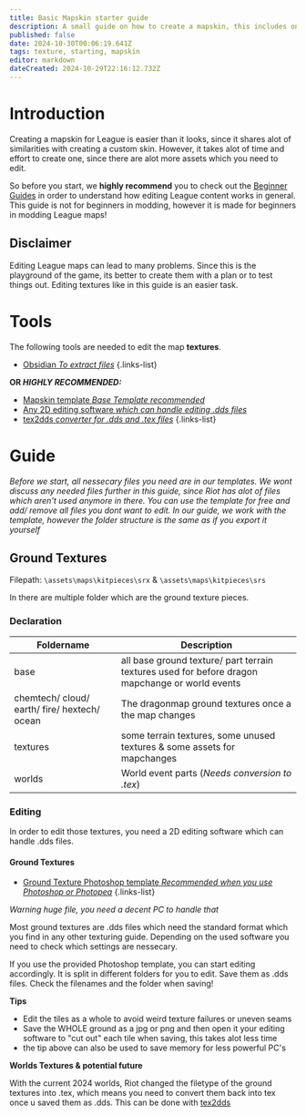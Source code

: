 ```yaml
---
title: Basic Mapskin starter guide
description: A small guide on how to create a mapskin, this includes only textures.
published: false
date: 2024-10-30T00:06:19.641Z
tags: texture, starting, mapskin
editor: markdown
dateCreated: 2024-10-29T22:16:12.732Z
---
```


# Introduction

Creating a mapskin for League is easier than it looks, since it shares alot of similarities with creating a custom skin. However, it takes alot of time and effort to create one, since there are alot more assets which you need to edit.

So before you start, we **highly recommend** you to check out the [Beginner Guides](/core-guides/get-started) in order to understand how editing League content works in general.
This guide is not for beginners in modding, however it is made for beginners in modding League maps!

## Disclaimer

Editing League maps can lead to many problems. Since this is the playground of the game, its better to create them with a plan or to test things out. Editing textures like in this guide is an easier task.


# Tools

The following tools are needed to edit the map **textures**.

- [Obsidian *To extract files*](/core-guides/tools/obsidian) 
{.links-list}

**OR *HIGHLY RECOMMENDED:***
- [Mapskin template *Base Template recommended*](/core-guides/downloadable-assets#templates)
- [Any 2D editing software *which can handle editing .dds files*](/core-guides/tools#texturing)
- [tex2dds *converter for .dds and .tex files*](/core-guides/tools/ritoddstex)
{.links-list}

# Guide

*Before we start, all nessecary files you need are in our templates. We wont discuss any needed files further in this guide, since Riot has alot of files which aren't used anymore in there. You can use the template for free and add/ remove all files you dont want to edit. In our guide, we work with the template, however the folder structure is the same as if you export it yourself*

## Ground Textures

Filepath: `\assets\maps\kitpieces\srx` & `\assets\maps\kitpieces\srs`

In there are multiple folder which are the ground texture pieces. 

### Declaration

| Foldername                                 | Description                                                                                       | 
|--------------------------------------------|---------------------------------------------------------------------------------------------------|
|base				                                 |all base ground texture/ part terrain textures used for before dragon mapchange or world events   |
|chemtech/ cloud/ earth/ fire/ hextech/ ocean|The dragonmap ground textures once a the map changes                                               |
|textures		                                 |some terrain textures, some unused textures & some assets for mapchanges|
|worlds			                                 |World event parts (*Needs conversion to .tex*)                                                                                  |

### Editing

In order to edit those textures, you need a 2D editing software which can handle .dds files. 

#### Ground Textures

- [Ground Texture Photoshop template *Recommended when you use Photoshop or Photopea*](/core-guides/downloadable-assets#mapskin-ground-texture-photoshop-template)
{.links-list}

*Warning huge file, you need a decent PC to handle that*

Most ground textures are .dds files which need the standard format which you find in any other texturing guide. Depending on the used software you need to check which settings are nessecary. 

If you use the provided Photoshop template, you can start editing accordingly. It is split in different folders for you to edit. Save them as .dds files. Check the filenames and the folder when saving! 

**Tips**
- Edit the tiles as a whole to avoid weird texture failures or uneven seams
- Save the WHOLE ground as a jpg or png and then open it your editing software to "cut out" each tile when saving, this takes alot less time
- the tip above can also be used to save memory for less powerful PC's

**Worlds Textures & potential future**

With the current 2024 worlds, Riot changed the filetype of the ground textures into .tex, which means you need to convert them back into tex once u saved them as .dds. This can be done with [tex2dds](#tools)



























